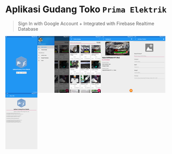 # Aplikasi Gudang Toko `Prima Elektrik`
> Sign In with Google Account + Integrated with Firebase Realtime Database

<p align="center">
<img align="left" width="100" src="images/Screenshot_2019-05-23-08-50-25.png" />
<img align="left" width="100" src="images/Screenshot_2019-05-23-08-50-30.png" />
<img align="left" width="100" src="images/Screenshot_2019-05-23-08-51-11.png" />
<img align="left" width="100" src="images/Screenshot_2019-05-23-08-52-09.png" />
<img align="left" width="100" src="images/Screenshot_2019-05-23-08-52-21.png" />
<img align="left" width="100" src="images/Screenshot_2019-05-23-08-52-53.png" />
</p>